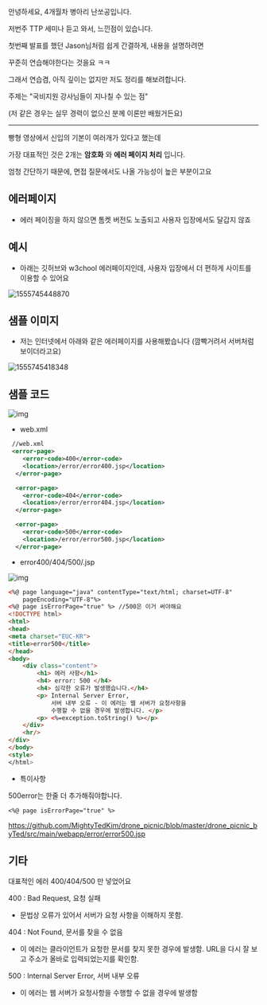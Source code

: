 안녕하세요, 4개월차 병아리 난쏘공입니다.

저번주 TTP 세미나 듣고 와서, 느낀점이 있습니다.

첫번째 발표를 했던 Jason님처럼 쉽게 간결하게, 내용을 설명하려면

꾸준히 연습해야한다는 것을요 ㅋㅋ



그래서 연습겸, 아직 깊이는 없지만 저도 정리를 해보려합니다.

주제는  "국비지원 강사님들이 지나칠 수 있는 점"

(저 같은 경우는 실무 경력이 없으신 분께 이론만 배웠거든요)

---



빵형 영상에서 신입의 기본이 여러개가 있다고 했는데

가장 대표적인 것은 2개는 **암호화** 와 **에러 페이지 처리** 입니다. 

엄청 간단하기 때문에, 면접 질문에서도 나올 가능성이 높은 부분이고요



## 에러페이지

- 에러 페이징을 하지 않으면 톰켓 버전도 노출되고 사용자 입장에서도 달갑지 않죠



## 예시

- 아래는 깃허브와 w3chool 에러페이지인데, 사용자 입장에서 더 편하게 사이트를 이용할 수 있어요

![1555745448870](C:\Users\deet1\AppData\Roaming\Typora\typora-user-images\1555745448870.png)



## 샘플 이미지

- 저는 인터넷에서 아래와 같은 에러페이지를 사용해봤습니다 (깜빡거려서 서버처럼 보이더라고요)

![1555745418348](C:\Users\deet1\AppData\Roaming\Typora\typora-user-images\1555745418348.png)



## 샘플 코드

![img](https://postfiles.pstatic.net/MjAxODEyMDRfMTI3/MDAxNTQzODkwMjM1NTY0.M_9MlMlHwUBgoIGERmIXsOjiOzg7WvPppjV4XNl579wg.WYrRsaNGbUmRPCEgvhs-7gyoccJ1apOot-3nsSdN8nwg.PNG.deet1107/image.png?type=w580)

- web.xml

```xml
 //web.xml
 <error-page>
  	<error-code>400</error-code>
 	<location>/error/error400.jsp</location> 
  </error-page>

  <error-page>
  	<error-code>404</error-code>
 	<location>/error/error404.jsp</location> 
  </error-page>

  <error-page>
  	<error-code>500</error-code>
 	<location>/error/error500.jsp</location> 
  </error-page>
```

- error400/404/500/.jsp

![img](https://postfiles.pstatic.net/MjAxODEyMDRfMTEg/MDAxNTQzODg5OTIxODAx.5JP9wXZoMrugHNf9qAkIefd8FTtSkXAGTvJm82sMzNwg.zthOlu7idjJRJP3cJ8IoAAqEJU-IBLsoPRbrQ2uVLfAg.PNG.deet1107/image.png?type=w580)

```html
<%@ page language="java" contentType="text/html; charset=UTF-8"
    pageEncoding="UTF-8"%>
<%@ page isErrorPage="true" %> //500은 이거 써야해요
<!DOCTYPE html>
<html>
<head>
<meta charset="EUC-KR">
<title>error500</title>
</head>
<body>
	<div class="content">
		<h1> 에러 사항</h1>
		<h4> error: 500 </h4>
		<h4> 심각한 오류가 발생했습니다.</h4>
		<p>	Internal Server Error, 
            서버 내부 오류 - 이 에러는 웹 서버가 요청사항을 
            수행할 수 없을 경우에 발생합니다. </p>
		<p> <%=exception.toString() %></p>
	</div>
	<hr/>
</div>  
</body>
<style>
</html>
```



- 특이사항

500error는 한줄 더 추가해줘야합니다.

```
<%@ page isErrorPage="true" %>	
```

<https://github.com/MightyTedKim/drone_picnic/blob/master/drone_picnic_byTed/src/main/webapp/error/error500.jsp>



## 기타

대표적인 에러 400/404/500 만 넣었어요

400 : Bad Request, 요청 실패 

- 문법상 오류가 있어서 서버가 요청 사항을 이해하지 못함. 

404 :  Not Found, 문서를 찾을 수 없음

- 이 에러는 클라이언트가 요청한 문서를 찾지 못한 경우에 발생함. URL을 다시 잘 보고 주소가 올바로 입력되었는지를 확인함.

500 :  Internal Server Error, 서버 내부 오류

- 이 에러는 웹 서버가 요청사항을 수행할 수 없을 경우에 발생함 




<div id="wrapper">
<div class="grid">
  <span class="server"></span>
  <span class="server"></span>
  <span class="server"></span>
  <span class="server"></span>
  <span class="server"></span>
</div